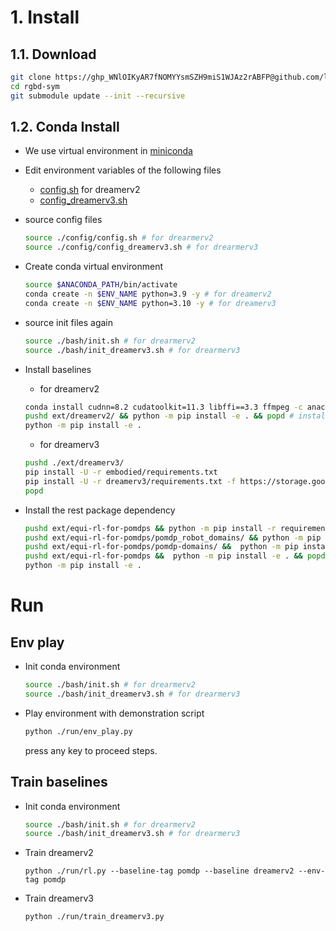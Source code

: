 # 1. Install
## 1.1. Download 

```sh
git clone https://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@github.com/linhongbin-ws/rgbd-sym.git -b devel
cd rgbd-sym
git submodule update --init --recursive
```
## 1.2. Conda Install

- We use virtual environment in [miniconda](https://docs.anaconda.com/miniconda/)

- Edit environment variables of the following files
  - [config.sh](./config/config.sh) for dreamerv2
  - [config_dreamerv3.sh](./config/config_dreamerv3.sh) 
  
- source config files
    ```sh
    source ./config/config.sh # for drearmerv2
    source ./config/config_dreamerv3.sh # for drearmerv3
    ```
- Create conda virtual environment
    ```sh
    source $ANACONDA_PATH/bin/activate 
    conda create -n $ENV_NAME python=3.9 -y # for dreamerv2
    conda create -n $ENV_NAME python=3.10 -y # for dreamerv3
    ```
- source init files again
    ```sh
    source ./bash/init.sh # for drearmerv2
    source ./bash/init_dreamerv3.sh # for drearmerv3
    ```
- Install baselines
    - for dreamerv2
    ```sh
    conda install cudnn=8.2 cudatoolkit=11.3 libffi==3.3 ffmpeg -c anaconda -c conda-forge -y
    pushd ext/dreamerv2/ && python -m pip install -e . && popd # install dreamerv2
    python -m pip install -e . 
    ```
    - for dreamerv3
    ```sh
    pushd ./ext/dreamerv3/
    pip install -U -r embodied/requirements.txt
    pip install -U -r dreamerv3/requirements.txt -f https://storage.googleapis.com/jax-releases/jax_cuda_releases.html
    popd
    ```
- Install the rest package dependency
    ```sh
    pushd ext/equi-rl-for-pomdps && python -m pip install -r requirements.txt && popd
    pushd ext/equi-rl-for-pomdps/pomdp_robot_domains/ && python -m pip install -r requirements.txt && python -m pip install -e . && popd
    pushd ext/equi-rl-for-pomdps/pomdp-domains/ &&  python -m pip install -e . && popd
    pushd ext/equi-rl-for-pomdps &&  python -m pip install -e . && popd
    python -m pip install -e . 
    ```

<!-- ### 1.1.2. Install with DreamerV3

- Install dreamerv3
    ```sh
    source ./config/config_dreamerv3.sh
    source $ANACONDA_PATH/bin/activate 
    conda create -n $ENV_NAME python=3.10 -y
    source bash/init_dreamerv3.sh
    conda install nvidia/label/cuda-12.3.2::cuda -y
    conda install -c anaconda cudnn=9 -y
    pip install -U "jax[cuda12]"
    ``` -->

# Run

## Env play
- Init conda environment
    ```sh
    source ./bash/init.sh # for drearmerv2
    source ./bash/init_dreamerv3.sh # for drearmerv3
    ```
- Play environment with demonstration script

    ```sh
    python ./run/env_play.py 
    ```
    press any key to proceed steps.

## Train baselines
- Init conda environment
    ```sh
    source ./bash/init.sh # for drearmerv2
    source ./bash/init_dreamerv3.sh # for drearmerv3
    ```
- Train dreamerv2
  ```
  python ./run/rl.py --baseline-tag pomdp --baseline dreamerv2 --env-tag pomdp
  ```
- Train dreamerv3
  ```
  python ./run/train_dreamerv3.py 
  ```
